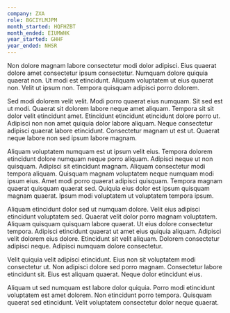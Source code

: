 ```yaml
---
company: ZXA
role: BGCIYLMJPM
month_started: HQFHZBT
month_ended: EIUMWHK
year_started: GHHF
year_ended: NHSR
---
```


Non dolore magnam labore consectetur modi dolor adipisci. Eius quaerat dolore amet consectetur ipsum consectetur. Numquam dolore quiquia quaerat non. Ut modi est etincidunt. Aliquam voluptatem ut eius quaerat non. Velit ut ipsum non. Tempora quisquam adipisci porro dolorem.

Sed modi dolorem velit velit. Modi porro quaerat eius numquam. Sit sed est ut modi. Quaerat sit dolorem labore neque amet aliquam. Tempora sit sit dolor velit etincidunt amet. Etincidunt etincidunt etincidunt dolore porro ut. Adipisci non non amet quiquia dolor labore aliquam. Neque consectetur adipisci quaerat labore etincidunt. Consectetur magnam ut est ut. Quaerat neque labore non sed ipsum labore magnam.

Aliquam voluptatem numquam est ut ipsum velit eius. Tempora dolorem etincidunt dolore numquam neque porro aliquam. Adipisci neque ut non quisquam. Adipisci sit etincidunt magnam. Aliquam consectetur modi tempora aliquam. Quisquam magnam voluptatem neque numquam modi ipsum eius. Amet modi porro quaerat adipisci quisquam. Tempora magnam quaerat quisquam quaerat sed. Quiquia eius dolor est ipsum quisquam magnam quaerat. Ipsum modi voluptatem ut voluptatem tempora ipsum.

Aliquam etincidunt dolor sed ut numquam dolore. Velit eius adipisci etincidunt voluptatem sed. Quaerat velit dolor porro magnam voluptatem. Aliquam quisquam quisquam labore quaerat. Ut eius dolore consectetur tempora. Adipisci etincidunt quaerat ut amet eius quiquia aliquam. Adipisci velit dolorem eius dolore. Etincidunt sit velit aliquam. Dolorem consectetur adipisci neque. Adipisci numquam dolore consectetur.

Velit quiquia velit adipisci etincidunt. Eius non sit voluptatem modi consectetur ut. Non adipisci dolore sed porro magnam. Consectetur labore etincidunt sit. Eius est aliquam quaerat. Neque dolor etincidunt eius.

Aliquam ut sed numquam est labore dolor quiquia. Porro modi etincidunt voluptatem est amet dolorem. Non etincidunt porro tempora. Quisquam quaerat sed etincidunt. Velit voluptatem consectetur dolor neque quaerat.
    